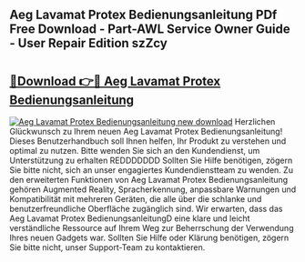 ## Aeg Lavamat Protex Bedienungsanleitung PDf Free Download - Part-AWL Service Owner Guide - User Repair Edition szZcy

# <h2><a href="http://df3ax1u.blite.top/?on=Aeg+Lavamat+Protex+Bedienungsanleitung">🔗Download 👉🔴 Aeg Lavamat Protex Bedienungsanleitung</a></h2>

[![Aeg Lavamat Protex Bedienungsanleitung new download](https://i.imgur.com/lujVjoI.png)](http://df3ax1u.blite.top/?on=Aeg+Lavamat+Protex+Bedienungsanleitung)
Herzlichen Glückwunsch zu Ihrem neuen Aeg Lavamat Protex Bedienungsanleitung! Dieses Benutzerhandbuch soll Ihnen helfen, Ihr Produkt zu verstehen und optimal zu nutzen. Bitte wenden Sie sich an den Kundendienst, um Unterstützung zu erhalten REDDDDDDD Sollten Sie Hilfe benötigen, zögern Sie bitte nicht, sich an unser engagiertes Kundendienstteam zu wenden. Zu den erweiterten Funktionen von Aeg Lavamat Protex Bedienungsanleitung gehören Augmented Reality, Spracherkennung, anpassbare Warnungen und Kompatibilität mit mehreren Geräten, die alle über die schlanke und benutzerfreundliche Oberfläche zugänglich sind. Wir erwarten, dass das Aeg Lavamat Protex BedienungsanleitungD eine klare und leicht verständliche Ressource auf Ihrem Weg zur Beherrschung der Verwendung Ihres neuen Gadgets war. Sollten Sie Hilfe oder Klärung benötigen, zögern Sie bitte nicht, unser Support-Team zu kontaktieren.
